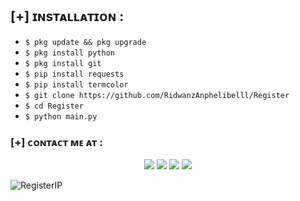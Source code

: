 ## [+] ɪɴsᴛᴀʟʟᴀᴛɪᴏɴ :

* ```$ pkg update && pkg upgrade```
* ```$ pkg install python```
* ```$ pkg install git```
* ```$ pip install requests```
* ```$ pip install termcolor```
* ```$ git clone https://github.com/RidwanzAnphelibelll/Register```
* ```$ cd Register```
* ```$ python main.py```

### **[+] ᴄᴏɴᴛᴀᴄᴛ ᴍᴇ ᴀᴛ :**
<p align="center">
  <a href="https://instagram.com/ridwanz_sptra"><img src="https://img.shields.io/badge/Instagram-E4405F?style=for-the-badge&logo=instagram&logoColor=white"/></a>
  <a href="https://wa.me/6285225416745"><img src="https://img.shields.io/badge/WhatsApp-25D366?style=for-the-badge&logo=whatsapp&logoColor=white" /></a>
  <a href="https://www.facebook.com/RidwanzAnphelibelll"><img src="https://img.shields.io/badge/Facebook-%234267B2.svg?&style=for-the-badge&logo=facebook&logoColor=white" /></a>
  <a href="https://t.me/RidwanzSaputra"><img src="https://img.shields.io/badge/Telegram-%230088cc.svg?&style=for-the-badge&logo=telegram&logoColor=white" /></a>
  <p align="left"> 
  <img src="https://komarev.com/ghpvc/?username=RegisterIP&label=views&color=0e75b6&style=flat" alt="RegisterIP" />
</p>
